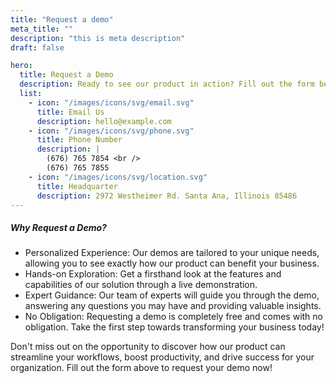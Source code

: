 ```yaml
---
title: "Request a demo"
meta_title: ""
description: "this is meta description"
draft: false

hero:
  title: Request a Demo
  description: Ready to see our product in action? Fill out the form below to request a personalized demo. One of our experts will contact you shortly to schedule a convenient time.
  list:
    - icon: "/images/icons/svg/email.svg"
      title: Email Us
      description: hello@example.com
    - icon: "/images/icons/svg/phone.svg"
      title: Phone Number
      description: |
        (676) 765 7854 <br />
        (676) 765 7855
    - icon: "/images/icons/svg/location.svg"
      title: Headquarter
      description: 2972 Westheimer Rd. Santa Ana, Illinois 85486
---
```


##### Why Request a Demo?

- Personalized Experience: Our demos are tailored to your unique needs, allowing you to see exactly how our product can benefit your business.
- Hands-on Exploration: Get a firsthand look at the features and capabilities of our solution through a live demonstration.
- Expert Guidance: Our team of experts will guide you through the demo, answering any questions you may have and providing valuable insights.
- No Obligation: Requesting a demo is completely free and comes with no obligation. Take the first step towards transforming your business today!

Don't miss out on the opportunity to discover how our product can streamline your workflows, boost productivity, and drive success for your organization. Fill out the form above to request your demo now!
